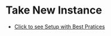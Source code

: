 # Take New Instance
- [Click to see Setup with Best Pratices](https://docs.aws.amazon.com/AWSEC2/latest/UserGuide/ec2-best-practices.html)
